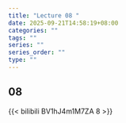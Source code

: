 ```yaml
---
title: "Lecture 08 "
date: 2025-09-21T14:58:19+08:00
categories: ""
tags: ""
series: ""
series_order: ""
type: ""
---
```


## 08

{{< bilibili BV1hJ4m1M7ZA 8 >}}



